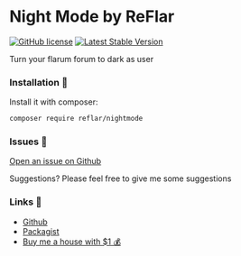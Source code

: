 
# Night Mode by ReFlar

[![GitHub license](https://img.shields.io/badge/license-MIT-blue.svg)](https://github.com/ReFlar/polls/blob/master/LICENSE) [![Latest Stable Version](https://img.shields.io/packagist/v/reflar/polls.svg)](https://github.com/ReFlar/nightmode)

Turn your flarum forum to dark as user

### Installation :balloon:

Install it with composer:

```sh
composer require reflar/nightmode
```

### Issues 🐛

[Open an issue on Github](https://github.com/ReFlar/nightmode/issues)

Suggestions? Please feel free to give me some suggestions

### Links 🔗

- [Github](https://github.com/ReFlar/nightmode)
- [Packagist](https://packagist.org/packages/reflar/nightmode)
- [Buy me a house with $1 💰](https://paypal.me/shahiemseymor)
